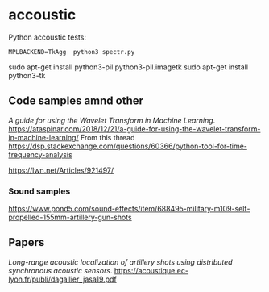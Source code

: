 # accoustic
Python accoustic tests:

	MPLBACKEND=TkAgg  python3 spectr.py 
	
sudo apt-get install python3-pil python3-pil.imagetk
sudo apt-get install python3-tk



## Code samples amnd other

*A guide for using the Wavelet Transform in Machine Learning*.
https://ataspinar.com/2018/12/21/a-guide-for-using-the-wavelet-transform-in-machine-learning/
From this thread https://dsp.stackexchange.com/questions/60366/python-tool-for-time-frequency-analysis


https://lwn.net/Articles/921497/

### Sound samples

https://www.pond5.com/sound-effects/item/688495-military-m109-self-propelled-155mm-artillery-gun-shots


## Papers

*Long-range acoustic localization of artillery shots using distributed synchronous acoustic sensors*.
https://acoustique.ec-lyon.fr/publi/dagallier_jasa19.pdf


